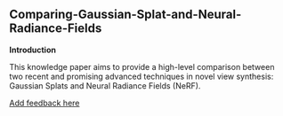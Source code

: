 ## Comparing-Gaussian-Splat-and-Neural-Radiance-Fields

**Introduction**

This knowledge paper aims to provide a high-level comparison between two recent and promising advanced techniques in novel view synthesis: Gaussian Splats and Neural Radiance Fields (NeRF).

[Add feedback here](https://github.com/volumetricformat/Comparing-Gaussian-Splat-and-Neural-Radiance-Fields/issues/new)
